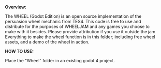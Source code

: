 **Overview:**

The WHEEL (Godot Edition) is an open source implementation of the persuasion wheel mechanic from TES4. This code is free to use and distribute for the purposes of WHEELJAM and any games you choose to make with it besides. Please provide attribution if you use it outside the jam. Everything to make the wheel function is in this folder; including free wheel assets, and a demo of the wheel in action.

**HOW TO USE:**

Place the "Wheel" folder in an existing godot 4 project. 

